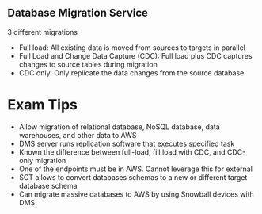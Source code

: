 
## Database Migration Service

3 different migrations
- Full load: All existing data is moved from sources to targets in parallel
- Full Load and Change Data Capture (CDC): Full load plus CDC captures changes to source tables during migration
- CDC only: Only replicate the data changes from the source database

# Exam Tips
- Allow migration of relational database, NoSQL database, data warehouses, and other data to AWS
- DMS server runs replication software that executes specified task
- Known the difference between full-load, fill load with CDC, and CDC-only migration
- One of the endpoints must be in AWS. Cannot leverage this for external
- SCT allows to convert databases schemas to a new or different target database schema
- Can migrate massive databases to AWS by using Snowball devices with DMS
